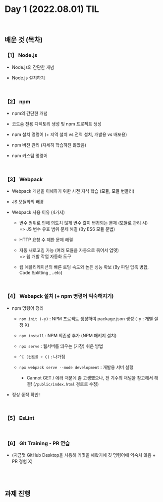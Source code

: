 # Day 1 (2022.08.01) TIL

<br/>

## 배운 것 (목차)

### 【1】 Node.js

- Node.js의 간단한 개념

- Node.js 설치하기

<br/>

### 【2】 npm

- npm의 간단한 개념

- 코드숨 전용 디렉토리 생성 및 npm 프로젝트 생성

- npm 설치 명령어 (+ 지역 설치 vs 전역 설치, 개발용 vs 배포용)

- npm 버전 관리 (자세히 학습하진 않았음)

- npm 커스텀 명령어

<br/>

### 【3】 Webpack

- Webpack 개념을 이해하기 위한 사전 지식 학습 (모듈, 모듈 번들러)

- JS 모듈화의 배경

- Webpack 사용 이유 (4가지)

  - 변수 범위로 인해 의도치 않게 변수 값이 변경되는 문제 (모듈로 관리 시)  
     => JS 변수 유효 범위 문제 해결 (By ES6 모듈 문법)

  - HTTP 요청 수 제한 문제 해결

  - 자동 새로고침 가능 (여러 모듈을 자동으로 묶어서 업뎃)  
     => 웹 개발 작업 자동화 도구

  - 웹 애플리케이션의 빠른 로딩 속도와 높은 성능 확보 (By 파일 압축 병합, Code Splitting , ..etc)

<br/>

### 【4】 Webapck 설치 (+ npm 명령어 익숙해지기)

- npm 명령어 정리

  - <code>npm init (-y)</code> : NPM 프로젝트 생성하여 package.json 생성 (-y : 개별 설정 X)

  - <code>npm install</code> : NPM 의존성 추가 (NPM 패키지 설치)

  - <code>npx serve</code> : 웹서버를 띄우는 (가장) 쉬운 방법

  - <code>^C (컨트롤 + C)</code> : 나가짐

  - <code>npx webpack serve --mode development</code> : 개발용 서버 실행

    - Cannot GET / 에러 때문에 좀 고생했으나, 전 기수의 채널을 참고해서 해결! (<code>/public/index.html</code> 경로로 수정)

- 정상 동작 확인!

<br/>

### 【5】 EsLint

<br/>

### 【6】 Git Training - PR 연습

- (지금껏 GitHub Desktop을 사용해 커밋을 해왔기에 깃 명령어에 익숙치 않음 + PR 경험 X)

<br/><br/>

## 과제 진행
